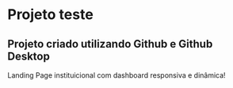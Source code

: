 # Projeto teste
## Projeto criado utilizando Github e Github Desktop

Landing Page instituicional com dashboard responsiva e dinâmica!
